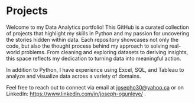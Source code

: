 # Projects
Welcome to my Data Analytics portfolio! This GitHub is a curated collection of projects that highlight my skills in Python and my passion for uncovering the stories hidden within data. Each repository showcases not only the code, but also the thought process behind my approach to solving real-world problems. From cleaning and exploring datasets to deriving insights, this space reflects my dedication to turning data into meaningful action.

In addition to Python, I have experience using Excel, SQL, and Tableau to analyze and visualize data across a variety of domains.

Feel free to reach out to connect via email at josepho30@yahoo.ca or on LinkedIn: https://www.linkedin.com/in/joseph-ogunleye/ .
